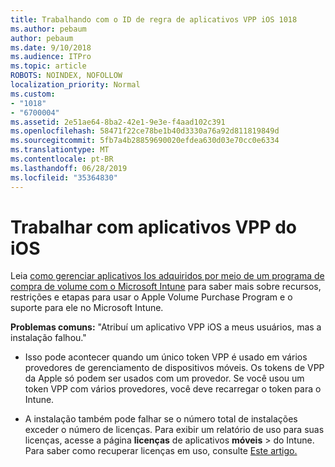 ```yaml
---
title: Trabalhando com o ID de regra de aplicativos VPP iOS 1018
ms.author: pebaum
author: pebaum
ms.date: 9/10/2018
ms.audience: ITPro
ms.topic: article
ROBOTS: NOINDEX, NOFOLLOW
localization_priority: Normal
ms.custom:
- "1018"
- "6700004"
ms.assetid: 2e51ae64-8ba2-42e1-9e3e-f4aad102c391
ms.openlocfilehash: 58471f22ce78be1b40d3330a76a92d811819849d
ms.sourcegitcommit: 5fb7a4b28859690020efdea630d03e70cc0e6334
ms.translationtype: MT
ms.contentlocale: pt-BR
ms.lasthandoff: 06/28/2019
ms.locfileid: "35364830"
---
```

# <a name="working-with-ios-vpp-applications"></a>Trabalhar com aplicativos VPP do iOS

Leia [como gerenciar aplicativos Ios adquiridos por meio de um programa de compra de volume com o Microsoft Intune](https://docs.microsoft.com/intune/vpp-apps-ios) para saber mais sobre recursos, restrições e etapas para usar o Apple Volume Purchase Program e o suporte para ele no Microsoft Intune.
  
 **Problemas comuns:** "Atribuí um aplicativo VPP iOS a meus usuários, mas a instalação falhou."
  
- Isso pode acontecer quando um único token VPP é usado em vários provedores de gerenciamento de dispositivos móveis. Os tokens de VPP da Apple só podem ser usados com um provedor. Se você usou um token VPP com vários provedores, você deve recarregar o token para o Intune.

- A instalação também pode falhar se o número total de instalações exceder o número de licenças. Para exibir um relatório de uso para suas licenças, acesse a página **licenças** de aplicativos **móveis** \> do Intune. Para saber como recuperar licenças em uso, consulte [Este artigo.](https://docs.microsoft.com/intune/vpp-apps-ios#revoking-app-licenses-and-deleting-tokens)
